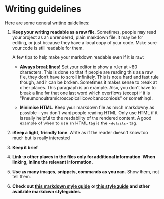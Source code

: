 # Writing guidelines

Here are some general writing guidelines:

1.  **Keep your writing readable as a raw file.**
    Sometimes, people may read your project as an unrendered, plain markdown
    file. It may be for editing, or just because they have a local copy 
    of your code. Make sure your code is still readable for them.

    A few tips to help make your markdown readable even if it is raw:

    - **Always break lines!** Set your editor to show a ruler at ~80 characters.
      This is done so that if people are reading this as a raw file, they don't
      have to scroll infinitely. 
      This is not a hard and fast rule though, and it can be broken.
      Sometimes it makes sense to break at other places. This paragraph is an example.
      Also, you don't have to break a line for that one last word which overflows 
      (except if it is "Pneumonoultramicroscopicsilicovolcanoconiosis" or something).

    - **Minimise HTML.** Keep your markdown file as much markdowny as possible – 
      you don't want people reading HTML! Only use HTML if it is really helpful
      to the readability of the rendered content. A good example of when to use
      an HTML tag is the `<details>` tag.

2.  **iKeep a light, friendly tone**. Write as if the reader doesn't know too much but
    is really interested

3.  **Keep it brief**

4.  **Link to other places in the files only for additional information.** 
    **When linking, inline the relevant information.**

5.  **Use as many images, snippets, commands as you can.** Show them, not tell them.

6.  **Check out [this markdown style guide](https://cirosantiilli.com/markdown-style-guide)**
    **or [this style guide](https://github.com/google/styleguide/blob/gh-pages/docguide/style.md)**
    **and other available markdown styleguides.**
